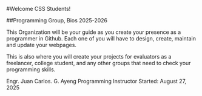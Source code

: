 #Welcome CSS Students!

##Programming Group, Bios 2025-2026

This Organization will be your guide as you create your presence as a programmer in Github. Each one of you will have to design, create, maintain and update your webpages. 

This is also where you will create your projects for evaluators as a freelancer, college student, and any other groups that need to check your programming skills.



Engr. Juan Carlos. G. Ayeng
Programming Instructor
Started: August 27, 2025

